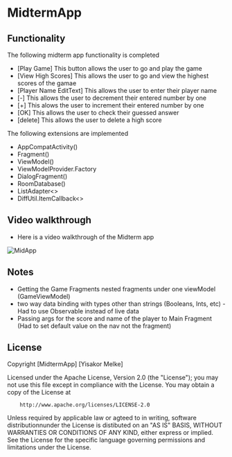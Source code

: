 # MidtermApp

## Functionality 

The following midterm app functionality is completed 

* [Play Game] This button allows the user to go and play the game 
* [View High Scores] This allows the user to go and view the highest scores of the gamae
* [Player Name EditText] This allows the user to enter their player name 
* [-] This allows the user to decrement their entered number by one
* [+] This alows the user to increment their entered number by one
* [OK] This allows the user to check their guessed answer 
* [delete] This allows the user to delete a high score

The following extensions are implemented 

* AppCompatActivity()
* Fragment()
* ViewModel()
* ViewModelProvider.Factory
* DialogFragment()
* RoomDatabase()
* ListAdapter<>
* DiffUtil.ItemCallback<>

## Video walkthrough 

* Here is a video walkthrough of the Midterm app

![MidApp](https://github.com/Yuskur/MidtermApp/assets/123311946/2e74ca59-7363-4e05-bf7a-4e66bcc4c32b)


## Notes 

* Getting the Game Fragments nested fragments under one viewModel (GameViewModel)
* two way data binding with types other than strings (Booleans, Ints, etc) - Had to use Observable instead of live data
* Passing args for the score and name of the player to Main Fragment (Had to set default value on the nav not the fragment)


## License 

Copyright [MidtermApp] [Yisakor Melke]

  Licensed under the Apache License, Version 2.0 (the "License");
  you may not use this file except in compliance with the License.
  You may obtain a copy of the License at

        http://www.apache.org/licenses/LICENSE-2.0

  Unless required by applicable law or agteed to in writing, software 
  distributionnunder the License is distibuted on an "AS IS" BASIS,
  WITHOUT WARRANTIES OR CONDITIONS OF ANY KIND, either express or implied.
  See the License for the specific language governing permissions and 
  limitations under the License.







